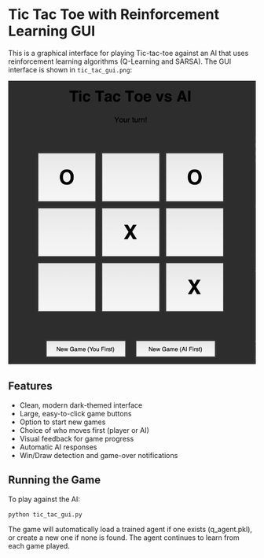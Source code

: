 # Tic Tac Toe with Reinforcement Learning GUI

This is a graphical interface for playing Tic-tac-toe against an AI that uses reinforcement learning algorithms (Q-Learning and SARSA). The GUI interface is shown in `tic_tac_gui.png`:

![Tic Tac Toe GUI Screenshot](images/tic_tac_gui.png)

## Features

- Clean, modern dark-themed interface
- Large, easy-to-click game buttons
- Option to start new games
- Choice of who moves first (player or AI)
- Visual feedback for game progress
- Automatic AI responses
- Win/Draw detection and game-over notifications

## Running the Game

To play against the AI:

```bash
python tic_tac_gui.py
```

The game will automatically load a trained agent if one exists (q_agent.pkl), or create a new one if none is found. The agent continues to learn from each game played.